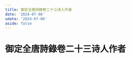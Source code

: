 ```yaml
---
title: 御定全唐詩錄卷二十三诗人作者
date: '2024-07-06'
udate: '2024-07-06'
aside: false
---
```

# 御定全唐詩錄卷二十三诗人作者

<AuthorPage :authorMap="authorMap" :chapternum="23" />

<script setup>
const chapter = '卷二十三';
import authorMap from '/data/qtsl/卷二十三/author.json'
</script>
